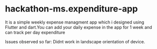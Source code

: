 # hackathon-ms.expenditure-app
It is a simple weekly expense managment app which i designed using Flutter and dart.You can add your daily expense in the app for 1 week and can track per day expenditure

Issues observed so far:
Didnt work in landscape orientation of device.
